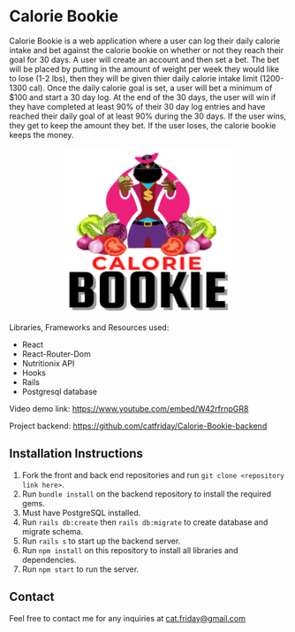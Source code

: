 # Calorie Bookie

Calorie Bookie is a web application where a user can log their daily calorie intake and bet against the calorie bookie on whether or not they reach their goal for 30 days. A user will create an account and then set a bet. The bet will be placed by putting in the amount of weight per week they would like to lose (1-2 lbs), then they will be given thier daily calorie intake limit (1200-1300 cal). Once the daily calorie goal is set, a user will bet a minimum of $100 and start a 30 day log. At the end of the 30 days, the user will win if they have completed at least 90% of their 30 day log entries and have reached their daily goal of at least 90% during the 30 days. If the user wins, they get to keep the amount they bet. If the user loses, the calorie bookie keeps the money.




<p align="center">
  <img width="300" height="300" src="https://github.com/catfriday/Calorie-Bookie-Frontend/blob/master/src/Calorie%20Bookie%20Logo%20transparent.png">
</p>


Libraries, Frameworks and Resources used: 

* React
* React-Router-Dom
* Nutritionix API
* Hooks
* Rails
* Postgresql database


Video demo link: https://www.youtube.com/embed/W42rfrnpGR8

Project backend: https://github.com/catfriday/Calorie-Bookie-backend

## Installation Instructions

1. Fork the front and back end repositories and run `git clone <repository link here>`.
2. Run `bundle install` on the backend repository to install the required gems. 
3. Must have PostgreSQL installed. 
4. Run `rails db:create` then `rails db:migrate` to create database and migrate schema. 
5. Run `rails s` to start up the backend server. 
6. Run `npm install` on this repository to install all libraries and dependencies. 
7. Run `npm start` to run the server. 


## Contact

Feel free to contact me for any inquiries at cat.friday@gmail.com

